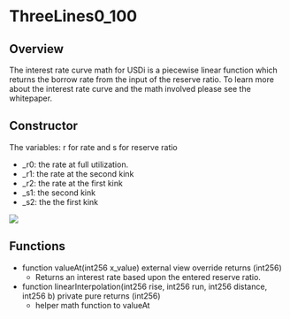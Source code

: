 # ThreeLines0_100

## Overview

The interest rate curve math for USDi is a piecewise linear function which returns the borrow rate from the input of the reserve ratio. To learn more about the interest rate curve and the math involved please see the whitepaper. 

## Constructor
The variables: r for rate and s for reserve ratio
* _r0: the rate at full utilization.
* _r1: the rate at the second kink
* _r2: the rate at the first kink
* _s1: the second kink
* _s2: the the first kink 

![](https://i.imgur.com/0gKHGQ5.png)

## Functions
* function valueAt(int256 x_value) external view override returns (int256)
    * Returns an interest rate based upon the entered reserve ratio.
* function linearInterpolation(int256 rise, int256 run, int256 distance, int256 b) private pure returns (int256)
    * helper math function to valueAt


